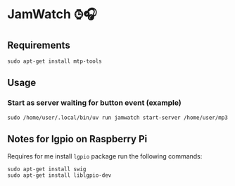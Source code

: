 # JamWatch ⌚︎🎧

## Requirements

```shell
sudo apt-get install mtp-tools
```

## Usage
### Start as server waiting for button event (example)
```shell
sudo /home/user/.local/bin/uv run jamwatch start-server /home/user/mp3
```

## Notes for lgpio on Raspberry Pi
Requires for me install `lgpio` package run the following commands:
```shell
sudo apt-get install swig
sudo apt-get install liblgpio-dev
```

